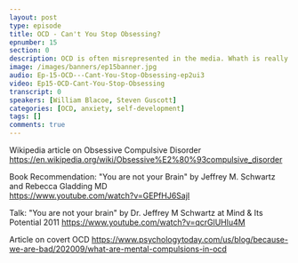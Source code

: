 ```yaml
---
layout: post
type: episode
title: OCD - Can't You Stop Obsessing?
epnumber: 15
section: 0
description: OCD is often misrepresented in the media. Whath is really behind the ritualistic actions that affected persons feel compelled to do to quell their unease? How does it feel to have unwanted, recurring thoughts? What is the source of this disorder? If you are affected, how can you turn a seeming weakness such as OCD to your own advantage, in order to develop yourself into something greater?
image: /images/banners/ep15banner.jpg
audio: Ep-15-OCD---Cant-You-Stop-Obsessing-ep2ui3
video: Ep15-OCD-Cant-You-Stop-Obsessing
transcript: 0
speakers: [William Blacoe, Steven Guscott]
categories: [OCD, anxiety, self-development]
tags: []
comments: true
---
```

Wikipedia article on Obsessive Compulsive Disorder<br>
<a href="https://en.wikipedia.org/wiki/Obsessive%E2%80%93compulsive_disorder">https://en.wikipedia.org/wiki/Obsessive%E2%80%93compulsive_disorder</a>

Book Recommendation: "You are not your Brain" by Jeffrey M. Schwartz and Rebecca Gladding MD<br>
<a href="https://www.youtube.com/watch?v=GEPfHJ6SajI">https://www.youtube.com/watch?v=GEPfHJ6SajI</a>

Talk: "You are not your brain" by Dr. Jeffrey M Schwartz at Mind & Its Potential 2011
<a href="https://www.youtube.com/watch?v=qcrGlUHlu4M">https://www.youtube.com/watch?v=qcrGlUHlu4M</a>

Article on covert OCD
<a href="https://www.psychologytoday.com/us/blog/because-we-are-bad/202009/what-are-mental-compulsions-in-ocd">https://www.psychologytoday.com/us/blog/because-we-are-bad/202009/what-are-mental-compulsions-in-ocd</a>